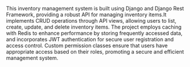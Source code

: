 This inventory management system is built using Django and Django Rest Framework, providing a robust API for managing inventory items.It implements CRUD operations through API views, allowing users to list, create, update, and delete inventory items. The project employs caching with Redis to enhance performance by storing frequently accessed data, and incorporates JWT authentication for secure user registration and access control. Custom permission classes ensure that users have appropriate access based on their roles, promoting a secure and efficient management system.
